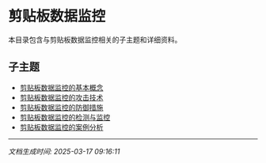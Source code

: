 # 剪贴板数据监控

本目录包含与剪贴板数据监控相关的子主题和详细资料。

## 子主题

- [剪贴板数据监控的基本概念](clipboard-monitoring/basic-concepts.md)
- [剪贴板数据监控的攻击技术](clipboard-monitoring/attack-techniques.md)
- [剪贴板数据监控的防御措施](clipboard-monitoring/defense-measures.md)
- [剪贴板数据监控的检测与监控](clipboard-monitoring/detection-monitoring.md)
- [剪贴板数据监控的案例分析](clipboard-monitoring/case-studies.md)

---

*文档生成时间: 2025-03-17 09:16:11*
